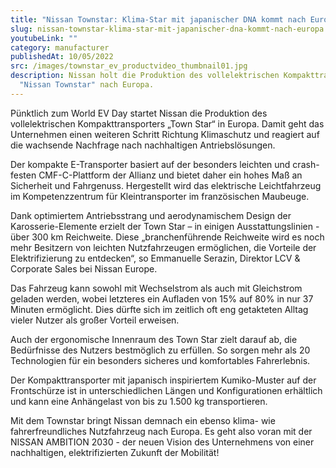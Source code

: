 ```yaml
---
title: "Nissan Townstar: Klima-Star mit japanischer DNA kommt nach Europa!"
slug: nissan-townstar-klima-star-mit-japanischer-dna-kommt-nach-europa
youtubeLink: ""
category: manufacturer
publishedAt: 10/05/2022
src: /images/townstar_ev_productvideo_thumbnail01.jpg
description: Nissan holt die Produktion des vollelektrischen Kompakttransporters
  "Nissan Townstar" nach Europa.
---
```

Pünktlich zum World EV Day startet Nissan die Produktion des vollelektrischen Kompakttransporters „Town Star“ in Europa. Damit geht das Unternehmen einen weiteren Schritt Richtung Klimaschutz und reagiert auf die wachsende Nachfrage nach nachhaltigen Antriebslösungen.

Der kompakte E-Transporter basiert auf der besonders leichten und crash-festen CMF-C-Plattform der Allianz und bietet daher ein hohes Maß an Sicherheit und Fahrgenuss. Hergestellt wird das elektrische Leichtfahrzeug im Kompetenzzentrum für Kleintransporter im französischen Maubeuge.

Dank optimiertem Antriebsstrang und aerodynamischem Design der Karosserie-Elemente erzielt der Town Star – in einigen Ausstattungslinien - über 300 km Reichweite. Diese „branchenführende Reichweite wird es noch mehr Besitzern von leichten Nutzfahrzeugen ermöglichen, die Vorteile der Elektrifizierung zu entdecken“, so Emmanuelle Serazin, Direktor LCV & Corporate Sales bei Nissan Europe.

Das Fahrzeug kann sowohl mit Wechselstrom als auch mit Gleichstrom geladen werden, wobei letzteres ein Aufladen von 15% auf 80% in nur 37 Minuten ermöglicht. Dies dürfte sich im zeitlich oft eng getakteten Alltag vieler Nutzer als großer Vorteil erweisen.

Auch der ergonomische Innenraum des Town Star zielt darauf ab, die Bedürfnisse des Nutzers bestmöglich zu erfüllen. So sorgen mehr als 20 Technologien für ein besonders sicheres und komfortables Fahrerlebnis.

Der Kompakttransporter mit japanisch inspiriertem Kumiko-Muster auf der Frontschürze ist in unterschiedlichen Längen und Konfigurationen erhältlich und kann eine Anhängelast von bis zu 1.500 kg transportieren.

Mit dem Townstar bringt Nissan demnach ein ebenso klima- wie fahrerfreundliches Nutzfahrzeug nach Europa. Es geht also voran mit der NISSAN AMBITION 2030 - der neuen Vision des Unternehmens von einer nachhaltigen, elektrifizierten Zukunft der Mobilität!